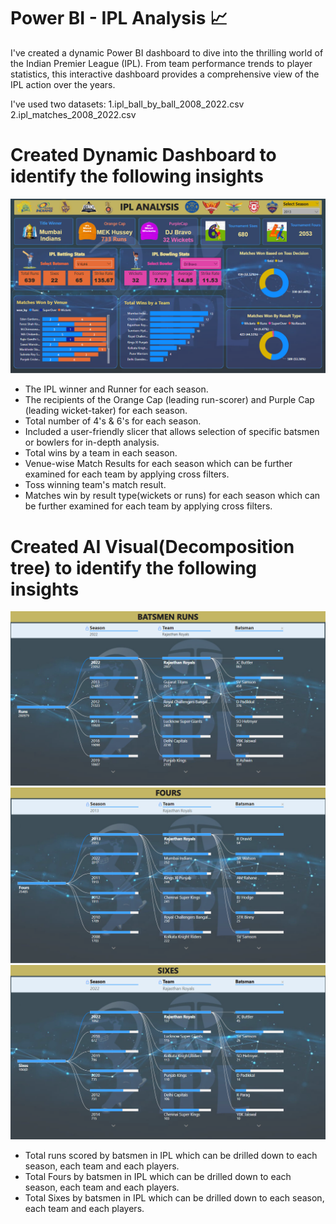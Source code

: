 # Power BI - IPL Analysis 📈
I've created a dynamic Power BI dashboard to dive into the thrilling world of the Indian Premier League (IPL). From team performance trends to player statistics, this interactive dashboard provides a comprehensive view of the IPL action over the years.



I've used two datasets:
1.ipl_ball_by_ball_2008_2022.csv
2.ipl_matches_2008_2022.csv

# Created Dynamic Dashboard to identify the following insights
![image](https://github.com/Manikandan2708/IPL-Analysis/blob/main/IPL%20Analysis.png)
- The IPL winner and Runner for each season.
- The recipients of the Orange Cap (leading run-scorer) and Purple Cap (leading wicket-taker) for each season.
- Total number of 4's & 6's for each season.
- Included a user-friendly slicer that allows selection of specific batsmen or bowlers for in-depth analysis.
- Total wins by a team in each season.
- Venue-wise Match Results for each season which can be further examined for each team by applying cross filters.
- Toss winning team's match result.
- Matches win by result type(wickets or runs) for each season which can be further examined for each team by applying cross filters.

# Created AI Visual(Decomposition tree) to identify the following insights
![image](https://github.com/Manikandan2708/IPL-Analysis/blob/main/Runs%20Decomposition.png)
![image](https://github.com/Manikandan2708/IPL-Analysis/blob/main/Fours%20Decomposition.png)
![image](https://github.com/Manikandan2708/IPL-Analysis/blob/main/Sixes%20Decomposition.png)
- Total runs scored by batsmen in IPL which can be drilled down to each season, each team and each players.
- Total Fours by batsmen in IPL which can be drilled down to each season, each team and each players.
- Total Sixes by batsmen in IPL which can be drilled down to each season, each team and each players.
